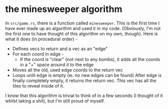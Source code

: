 # the minesweeper algorithm
In `src/game.rs`, there is a function called `minesweeper`. This is the first time I have ever made up an algorithm and used it in my code. (Obviously, I'm not the first one to have thought of this algorithm on my own, though). Here is what it does (in procedural order) -
* Defines vecs to return and a vec as an "edge"
* For each coord in edge -
  * If the coord is "clear" (not next to any bombs), it adds all the coords in a "+" space around it to the edge
* Moves all the old, used edge coords to the return vec
* Loops until edge is empty (ie. no new edges can be found)
After edge is finally completely empty, it returns the return vec. This vec has all the tiles to reveal inside of it.

I know that this algorithm is trivial to think of in a few seconds (I thought of it whilst taking a shit), but I'm still proud of myself.
